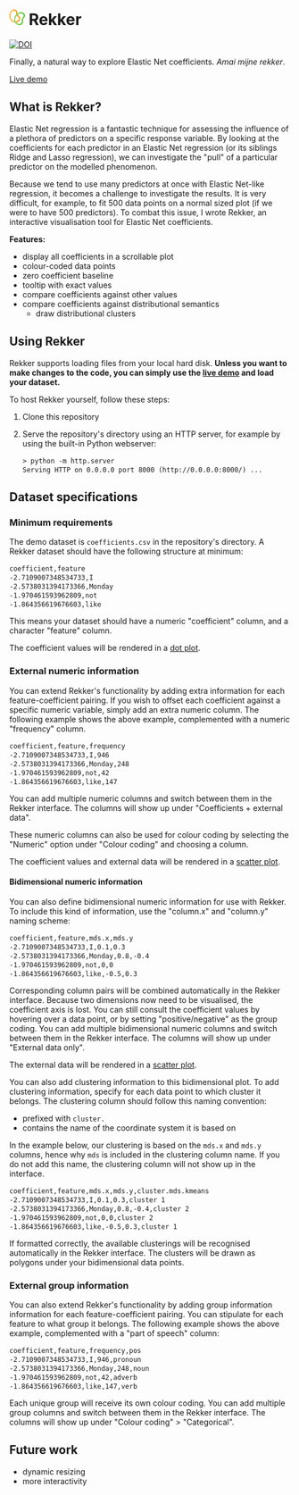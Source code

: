 #  <img src="https://raw.githubusercontent.com/AntheSevenants/Rekker/main/img/rubber-bands.png" style="height: 1em; width: auto;"> Rekker

[![DOI](https://zenodo.org/badge/558759691.svg)](https://zenodo.org/badge/latestdoi/558759691)

Finally, a natural way to explore Elastic Net coefficients. *Amai mijne rekker*.

[Live demo](https://anthesevenants.github.io/Rekker/)

## What is Rekker?

Elastic Net regression is a fantastic technique for assessing the influence of a plethora of predictors on a specific response variable. By looking at the coefficients for each predictor in an Elastic Net regression (or its siblings Ridge and Lasso regression), we can investigate the "pull" of a particular predictor on the modelled phenomenon.

Because we tend to use many predictors at once with Elastic Net-like regression, it becomes a challenge to investigate the results. It is very difficult, for example, to fit 500 data points on a normal sized plot (if we were to have 500 predictors). To combat this issue, I wrote Rekker, an interactive visualisation tool for Elastic Net coefficients.

**Features:**

* display all coefficients in a scrollable plot
* colour-coded data points
* zero coefficient baseline
* tooltip with exact values
* compare coefficients against other values
* compare coefficients against distributional semantics
	* draw distributional clusters

## Using Rekker

Rekker supports loading files from your local hard disk. **Unless you want to make changes to the code, you can simply use the [live demo](https://anthesevenants.github.io/Rekker/) and load your dataset.**

To host Rekker yourself, follow these steps:

1. Clone this repository
2. Serve the repository's directory using an HTTP server, for example by using the built-in Python webserver:

	```
	> python -m http.server
	Serving HTTP on 0.0.0.0 port 8000 (http://0.0.0.0:8000/) ...
	```

## Dataset specifications

### Minimum requirements

The demo dataset is `coefficients.csv` in the repository's directory. A Rekker dataset should have the following structure at minimum:

```csv
coefficient,feature
-2.7109007348534733,I
-2.5738031394173366,Monday
-1.970461593962809,not
-1.864356619676603,like
```

This means your dataset should have a numeric "coefficient" column, and a character "feature" column.

The coefficient values will be rendered in a [dot plot](https://user-images.githubusercontent.com/84721952/204799949-2cfc2ed4-ed30-4ca3-a070-6721dfbc2979.png).

### External numeric information

You can extend Rekker's functionality by adding extra information for each feature-coefficient pairing. If you wish to offset each coefficient against a specific numeric variable, simply add an extra numeric column. The following example shows the above example, complemented with a numeric "frequency" column.

```csv
coefficient,feature,frequency
-2.7109007348534733,I,946
-2.5738031394173366,Monday,248
-1.970461593962809,not,42
-1.864356619676603,like,147
```
You can add multiple numeric columns and switch between them in the Rekker interface. The columns will show up under "Coefficients + external data".

These numeric columns can also be used for colour coding by selecting the "Numeric" option under "Colour coding" and choosing a column.

The coefficient values and external data will be rendered in a [scatter plot](https://user-images.githubusercontent.com/84721952/204800161-0ed4ab65-84ae-4bd6-8279-cb2373fbd193.png).

#### Bidimensional numeric information

You can also define bidimensional numeric information for use with Rekker. To include this kind of information, use the "column.x" and "column.y" naming scheme:

```csv
coefficient,feature,mds.x,mds.y
-2.7109007348534733,I,0.1,0.3
-2.5738031394173366,Monday,0.8,-0.4
-1.970461593962809,not,0,0
-1.864356619676603,like,-0.5,0.3
```

Corresponding column pairs will be combined automatically in the Rekker interface. Because two dimensions now need to be visualised, the coefficient axis is lost. You can still consult the coefficient values by hovering over a data point, or by setting "positive/negative" as the group coding. You can add multiple bidimensional numeric columns and switch between them in the Rekker interface.  The columns will show up under "External data only".

The external data will be rendered in a [scatter plot](https://user-images.githubusercontent.com/84721952/204800617-8e155904-f882-4272-8901-0bb9ceea81e3.png).

You can also add clustering information to this bidimensional plot. To add clustering information, specify for each data point to which cluster it belongs. The clustering column should follow this naming convention:

- prefixed with `cluster.`
- contains the name of the coordinate system it is based on

In the example below, our clustering is based on the `mds.x` and `mds.y` columns, hence why `mds` is included in the clustering column name. If you do not add this name, the clustering column will not show up in the interface.

```csv
coefficient,feature,mds.x,mds.y,cluster.mds.kmeans
-2.7109007348534733,I,0.1,0.3,cluster 1
-2.5738031394173366,Monday,0.8,-0.4,cluster 2
-1.970461593962809,not,0,0,cluster 2
-1.864356619676603,like,-0.5,0.3,cluster 1
```

If formatted correctly, the available clusterings will be recognised automatically in the Rekker interface. The clusters will be drawn as polygons under your bidimensional data points.

### External group information

You can also extend Rekker's functionality by adding group information information for each feature-coefficient pairing. You can stipulate for each feature to what group it belongs. The following example shows the above example, complemented with a "part of speech" column:
```csv
coefficient,feature,frequency,pos
-2.7109007348534733,I,946,pronoun
-2.5738031394173366,Monday,248,noun
-1.970461593962809,not,42,adverb
-1.864356619676603,like,147,verb
```
Each unique group will receive its own colour coding. You can add multiple group columns and switch between them in the Rekker interface. The columns will show up under "Colour coding" > "Categorical".

## Future work

* dynamic resizing
* more interactivity